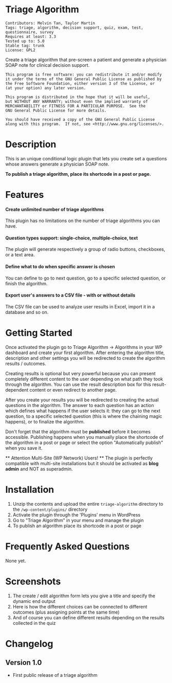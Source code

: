 # Triage Algorithm
    Contributors: Melvin Tan, Taylor Martin
    Tags: triage, algorithm, decision support, quiz, exam, test, questionnaire, survey
    Requires at least: 3.3
    Tested up to: 5.0
    Stable tag: trunk
    License: GPL2

Create a triage algorithm that pre-screen a patient and generate a physician SOAP note for clinical decision support.

    This program is free software: you can redistribute it and/or modify
    it under the terms of the GNU General Public License as published by
    the Free Software Foundation, either version 3 of the License, or
    (at your option) any later version.

    This program is distributed in the hope that it will be useful,
    but WITHOUT ANY WARRANTY; without even the implied warranty of
    MERCHANTABILITY or FITNESS FOR A PARTICULAR PURPOSE.  See the
    GNU General Public License for more details.

    You should have received a copy of the GNU General Public License
    along with this program.  If not, see <http://www.gnu.org/licenses/>.

# Description
This is an unique conditional logic plugin that lets you create set a questions whose answers generate a physician SOAP note.

**To publish a triage algorithm, place its shortcode in a post or page.**

# Features
#### Create unlimited number of triage algorithms
This plugin has no limitations on the number of triage algorithms you can have.

#### Question types support: single-choice, multiple-choice, text
The plugin will generate respectively a group of radio buttons, checkboxes, or a text area. 

#### Define what to do when specific answer is chosen
You can define to go to next question, go to a specific selected question, or finish the algorithm. 

#### Export user's answers to a CSV file - with or without details
The CSV file can be used to analyze user results in Excel, import it in a database and so on.

# Getting Started
Once activated the plugin go to Triage Algorithm -> Algorithms in your WP dashboard and create your first algorithm. After entering the algorithm title, description and other settings you will be redirected to create the algorithm results / outcomes.

Creating results is optional but very powerful because you can present completely different content to the user depending on what path they took through the algorithm. You can use the result description box for this result-dependent content or even redirect to another page.

After you create your results you will be redirected to creating the actual questions in the algorithm. The answer to each question has an action which defines what happens if the user selects it: they can go to the next question, to a specific selected question (this is where the chaining magic happens), or to finalize the algorithm. 

Don't forget that the algorithm must be **published** before it becomes accessible. Publishing happens when you manually place the shortcode of the algorithm in a post or page or select the option "Automatically publish" when you save it.

** Attention Multi-Site (WP Network) Users! **
The plugin is perfectly compatible with multi-site installations but it should be activated as **blog admin** and NOT as superadmin.

# Installation
1. Unzip the contents and upload the entire `triage-algorithm` directory to the `/wp-content/plugins/` directory
2. Activate the plugin through the 'Plugins' menu in WordPress
3. Go to "Triage Algorithm" in your menu and manage the plugin
4. To publish an algorithm place its shortcode in a post or page

# Frequently Asked Questions
None yet.

# Screenshots
1. The create / edit algorithm form lets you give a title and specify the dynamic end output
2. Here is how the different choices can be connected to different outcomes (plus assigning points at the same time)
3. And of course you can define different results depending on the results collected in the quiz 

# Changelog
## Version 1.0
- First public release of a triage algorithm
